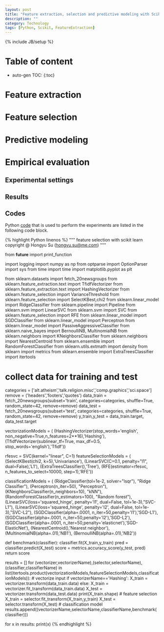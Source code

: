 ```yaml
---
layout: post
title: "Feature extraction, selection and predictive modeling with Scikit"
description: ""
category: Technology
tags: [Python, Scikit, FeatureExtraction]
---
```

{% include JB/setup %}
<script type="text/javascript"
 src="http://cdn.mathjax.org/mathjax/latest/MathJax.js?config=TeX-AMS-MML_HTMLorMML">
</script>
 
# Table of content
* auto-gen TOC:
{:toc}

# Feature extraction

# Feature selection

# Predictive modeling

# Empirical evaluation

## Experimental settings

## Results

## Codes

Python [code](https://github.com/hongyusu/ScikitExamples/blob/master/Bins/feature_selection.py) that is used to perform the experiments are listed in the following code block.

{% highlight Python linenos %}
"""
feature selection with scikit learn
copyright @ Hongyu Su (hongyu.su@me.com)
"""

from __future__ import print_function

import logging
import numpy as np
from optparse import OptionParser
import sys
from time import time
import matplotlib.pyplot as plt

from sklearn.datasets import fetch_20newsgroups
from sklearn.feature_extraction.text import TfidfVectorizer
from sklearn.feature_extraction.text import HashingVectorizer
from sklearn.feature_selection import VarianceThreshold
from sklearn.feature_selection import SelectKBest,chi2
from sklearn.linear_model import RidgeClassifier
from sklearn.pipeline import Pipeline
from sklearn.svm import LinearSVC
from sklearn.svm import SVC
from sklearn.feature_selection import RFE
from sklearn.linear_model import SGDClassifier
from sklearn.linear_model import Perceptron
from sklearn.linear_model import PassiveAggressiveClassifier
from sklearn.naive_bayes import BernoulliNB, MultinomialNB
from sklearn.neighbors import KNeighborsClassifier
from sklearn.neighbors import NearestCentroid
from sklearn.ensemble import RandomForestClassifier
from sklearn.utils.extmath import density
from sklearn import metrics
from sklearn.ensemble import ExtraTreesClassifier
import itertools


# collect data for training and test
categories = ['alt.atheism','talk.religion.misc','comp.graphics','sci.space']
remove = ('headers','footers','quotes')
data_train = fetch_20newsgroups(subset='train', categories=categories, shuffle=True, random_state=42, remove=remove)
data_test = fetch_20newsgroups(subset='test', categories=categories, shuffle=True, random_state=42, remove=remove)
y_train,y_test = data_train.target, data_test.target


vectorizationModels = (
    (HashingVectorizer(stop_words='english', non_negative=True,n_features=2**16),'Hashing'),
    (TfidfVectorizer(sublinear_tf=True, max_df=0.5, stop_words='english'),'Tfidf'))

rfesvc = SVC(kernel="linear", C=1)
featureSelectionModels = (
    (SelectKBest(chi2, k=5),'Univariance'),
    (LinearSVC(C=0.1, penalty="l1", dual=False),'L1'),
    (ExtraTreesClassifier(),'Tree'),
    (RFE(estimator=rfesvc, n_features_to_select=10000, step=1),'RFE'))

classificationModels = (
    (RidgeClassifier(tol=1e-2, solver="lsqr"), "Ridge Classifier"),
    (Perceptron(n_iter=50), "Perceptron"),
    (KNeighborsClassifier(n_neighbors=10), "kNN"),
    (RandomForestClassifier(n_estimators=100), "Random forest"),
    (LinearSVC(loss='squared_hinge', penalty='l1', dual=False, tol=1e-3),"SVC-L1"),
    (LinearSVC(loss='squared_hinge', penalty='l2', dual=False, tol=1e-3),"SVC-L2"),
    (SGDClassifier(alpha=.0001, n_iter=50,penalty='l1'),'SGD-L1'),
    (SGDClassifier(alpha=.0001, n_iter=50,penalty='l2'),'SGD-L2'),
    (SGDClassifier(alpha=.0001, n_iter=50,penalty='elasticnet'),'SGD-ElasticNet'),
    (NearestCentroid(),'Nearest neighbor'),
    (MultinomialNB(alpha=.01),'NB1'),
    (BernoulliNB(alpha=.01),'NB2'))

def benchmark(classifier):
    classifier.fit(X_train,y_train)
    pred = classifier.predict(X_test)
    score = metrics.accuracy_score(y_test, pred)    
    return score

results = []
for (vectorizer,vectorizerName),(selector,selectorName),(classifier,classifierName) in list(itertools.product(vectorizationModels,featureSelectionModels,classificationModels)):
    # vectorize input
    if vectorizerName=='Hashing':
        X_train = vectorizer.transform(data_train.data)
    else:
        X_train = vectorizer.fit_transform(data_train.data)
    X_test = vectorizer.transform(data_test.data)
    print(X_train.shape)
    # feature selection
    X_train = selector.fit_transform(X_train,y_train)
    X_test = selector.transform(X_test)
    # classification model
    results.append((vectorizerName,selectorName,classifierName,benchmark(classifier)))


for x in results:
    print(x)
{% endhighlight %}




